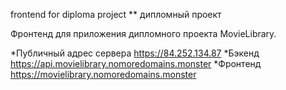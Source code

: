 frontend for diploma project ** дипломный проект

Фронтенд для приложения дипломного проекта MovieLibrary.

*Публичный адрес сервера https://84.252.134.87
*Бэкенд https://api.movielibrary.nomoredomains.monster
*Фронтенд https://movielibrary.nomoredomains.monster
